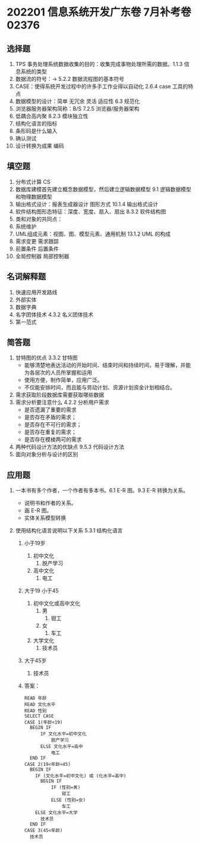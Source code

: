 # 202201 信息系统开发广东卷 7月补考卷 02376

## 选择题

1. TPS 事务处理系统数据收集的目的：收集完成事物处理所需的数据。1.1.3 信息系统的类型
2. 数据流的符号：→ 5.2.2 数据流程图的基本符号
3. CASE：使得系统开发过程中的许多手工作业得以自动化 2.6.4 case 工具的特点
4. 数据模型的设计：简单 无冗余 灵活 适应性 6.3 规范化
5. 浏览器服务器架构简称：B/S 7.2.5 浏览器/服务器架构
6. 低耦合高内聚 8.2.3 模块独立性 
7. 结构化语言的指标
8. 条形码是什么输入
9. 确认测试
10. 设计转换为成果 编码

## 填空题

1. 分布式计算 CS 
2. 数据库建模首先建立概念数据模型，然后建立逻辑数据模型 9.1 逻辑数据模型和物理数据模型
3. 输出格式设计：报表生成器设计 图形方式 10.1.4 输出格式设计
4. 软件结构图形态特征：深度、宽度、扇入、扇出 8.3.2 软件结构图
5. 类和对象的共同点：
6. 系统维护
7. UML组成元素：视图、图、模型元素、通用机制 13.1.2 UML 的构成
8. 需求变更 需求跟踪
9. 前置条件 后置条件
10. 全局控制器 局部控制器

## 名词解释题

1. 快速应用开发路线
2. 外部实体
3. 数据字典
4. 名字团体技术 4.3.2 名义团体技术
5. 第一范式

## 简答题

1. 甘特图的优点 3.3.2 甘特图
   - 能够清楚地表达活动的开始时间、结束时间和持续时间，易于理解，并能为各层次的人员所掌握和运用
   - 使用方便，制作简单，应用广泛。
   - 不仅能安排时间，而且能与劳动计划、资源计划资金计划相结合。
2. 需求获取阶段数据库需要获取哪些数据
3. 需求分析要注意什么 4.2.2 分析用户需求
   - 是否遗漏了重要的需求
   - 是否存在矛盾的需求；
   - 是否存在不可行的需求；
   - 是否存在重复的需求；
   - 是否存在模棱两可的需求
4. 两种代码设计方法的优缺点 9.5.3 代码设计方法
5. 面向对象分析与设计的区别

## 应用题

1. 一本书有多个作者，一个作者有多本书。6.1 E-R 图。9.3 E-R 转换为关系。

   - 说明书和作者的关系。
   - 画 E-R 图。
   - 实体关系模型转换

2. 使用结构化语言说明以下关系 5.3.1 结构化语言

   1. 小于19岁 

      1. 初中文化
         1. 脱产学习
      2. 高中文化
         1. 电工

   2. 大于19 小于45

      1. 初中文化或高中文化
         1. 男
            1. 钳工
         2. 女
            1. 车工
      2. 大学文化
         1. 技术员

   3. 大于45岁

      1. 技术员

   4. 答案：

      ```basic
      READ 年龄
      READ 文化水平
      READ 性别
      SELECT CASE
      CASE 1(年龄<19)
      	BEGIN IF
      		IF 文化水平=初中文化
      			脱产学习
      		ELSE 文化水平=高中
      			电工
        END IF
      CASE 2(19<年龄<45)
        BEGIN IF
          IF (文化水平=初中文化) 或 (化水平=高中)
          	BEGIN IF
          		IF (性别=男)
          			钳工
          		ELSE (性别=女)
          			车工
          ELSE 文化水平=大学
          	技术员
        END IF
      CASE 3(45<年龄)
      	技术员
      ```

      





